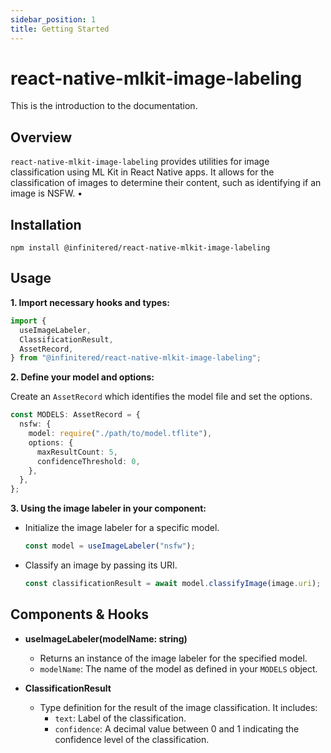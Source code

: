 ```yaml
---
sidebar_position: 1
title: Getting Started
---
```


# react-native-mlkit-image-labeling

This is the introduction to the documentation.

## Overview

`react-native-mlkit-image-labeling` provides utilities for image classification using ML Kit in React Native
apps. It allows for the classification of images to determine their content, such as identifying if an image is NSFW.
•

## Installation

```
npm install @infinitered/react-native-mlkit-image-labeling
```

## Usage

**1. Import necessary hooks and types:**

```ts
import {
  useImageLabeler,
  ClassificationResult,
  AssetRecord,
} from "@infinitered/react-native-mlkit-image-labeling";
```

**2. Define your model and options:**

Create an `AssetRecord` which identifies the model file and set the options.

```ts
const MODELS: AssetRecord = {
  nsfw: {
    model: require("./path/to/model.tflite"),
    options: {
      maxResultCount: 5,
      confidenceThreshold: 0,
    },
  },
};
```

**3. Using the image labeler in your component:**

- Initialize the image labeler for a specific model.

  ```ts
  const model = useImageLabeler("nsfw");
  ```

- Classify an image by passing its URI.
  ```ts
  const classificationResult = await model.classifyImage(image.uri);
  ```

## Components & Hooks

- **useImageLabeler(modelName: string)**

    - Returns an instance of the image labeler for the specified model.
    - `modelName`: The name of the model as defined in your `MODELS` object.

- **ClassificationResult**
    - Type definition for the result of the image classification. It includes:
        - `text`: Label of the classification.
        - `confidence`: A decimal value between 0 and 1 indicating the confidence level of the classification.



 
